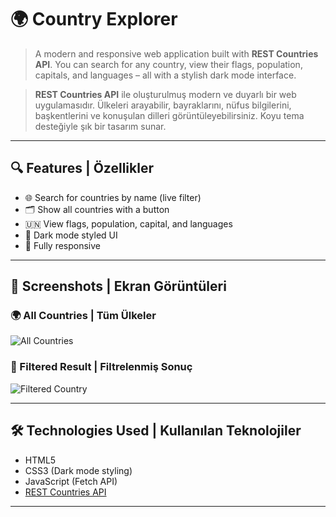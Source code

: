 # 🌍 Country Explorer

> A modern and responsive web application built with **REST Countries API**. You can search for any country, view their flags, population, capitals, and languages – all with a stylish dark mode interface.

> **REST Countries API** ile oluşturulmuş modern ve duyarlı bir web uygulamasıdır. Ülkeleri arayabilir, bayraklarını, nüfus bilgilerini, başkentlerini ve konuşulan dilleri görüntüleyebilirsiniz. Koyu tema desteğiyle şık bir tasarım sunar.

---

## 🔍 Features | Özellikler

- 🌐 Search for countries by name (live filter)
- 🗂 Show all countries with a button
- 🇺🇳 View flags, population, capital, and languages
- 🌙 Dark mode styled UI
- 📱 Fully responsive

---

## 📸 Screenshots | Ekran Görüntüleri

### 🌍 All Countries | Tüm Ülkeler
![All Countries](https://github.com/user-attachments/assets/2327fe57-34b5-4004-8c57-3527fa5a6ee3)

### 🔎 Filtered Result | Filtrelenmiş Sonuç
![Filtered Country](https://github.com/user-attachments/assets/ab386c55-a26b-4226-9ff8-02f66d037b58)


---

## 🛠️ Technologies Used | Kullanılan Teknolojiler

- HTML5
- CSS3 (Dark mode styling)
- JavaScript (Fetch API)
- [REST Countries API](https://restcountries.com)

---
